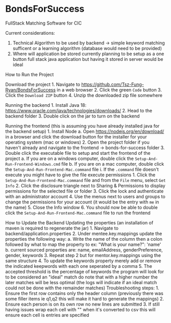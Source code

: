 # BondsForSuccess
FullStack Matching Software for CIC

Current considerations:
  1. Technical Algorithm to be used by backend -> simple keyword matching sufficent or a learning algorithm (database would need to be provided)
  2. Where will application be stored currently planning to be setup as a one button full stack java application but having it stored in server would be ideal

How to Run the Project

  Download the project
    1. Navigate to https://github.com/Tsz-Fung-Ryan/BondsForSuccess in a web browser
    2. Click the green `Code` button
    3. Click the `Download ZIP` button
    4. Unzip the downloaded zip file somewhere

  Running the backend
    1. Install Java 18: https://www.oracle.com/java/technologies/downloads/
    2. Head to the backend folder
    3. Double click on the jar to turn on the backend
    
  Running the frontend (this is assuming you have already installed java for the backend setup)
    1. Install Node
      a. Open https://nodejs.org/en/download/ in a browser and click the download button for the installer for your operating system (mac or windows)
    2. Open the project folder if you haven't already and navigate to the frontend -> bonds-for-success folder
    3. Double click the executable file to setup and start the frontend of the project
      a. If you are on a windows computer, double click the `Setup-And-Run-Frontend-Windows.cmd` file
      b. If you are on a mac computer, double click the `Setup-And-Run-Frontend-Mac.command` file
        i. If the `.command` file doesn't execute you might have to give the file execute permissions
          1. Click the `Setup-And-Run-Frontend-Mac.command` file and from the `File` menu, select `Get Info`
          2. Click the disclosure triangle next to Sharing & Permissions to display permissions for the selected file or folder
          3. Click the lock and authenticate with an administrator account
          4. Use the menus next to users and groups to change the permissions for your account (it would be the entry with `me` in the name)
          5. Close the Info window
          6. You should now be able to double click the `Setup-And-Run-Frontend-Mac.command` file to run the frontend

  How to Update the Backend
    Updating the properties (an installation of maven is required to regenerate the jar)
      1. Navigate to backend/application.properties
      2. Under mentee.key.mappings update the properties the following way:
        a. Write the name of the column then a colon followed by what to map the property to
          ex: "What is your name?": 'name'
        b. current sourced properties are: name, emailAddress, genderPreference, gender, keywords
      3. Repeat step 2 but for mentor.key.mappings using the same structure
      4. To update the keywords property merely add or remove the indicated keepwords with each one seperated by a comma
      5. The accepted threshold is the percentage of keywords the program will look for to be considered an "ideal" match do note that with a higher number the later matches will be less optimal (the logs will indicate if an ideal match could not be done with the remainder matches)
  Troubleshooting steps:
    1. Ensure the first row contains only the header column (previously there was some filler items ie q1,q2 this will make it hard to generate the mappings)
    2. Ensure each person is on its own row no new lines are submitted
    3. If still having issues wrap each cell with "" when it's converted to csv this will ensure each cell is entries are specified    
